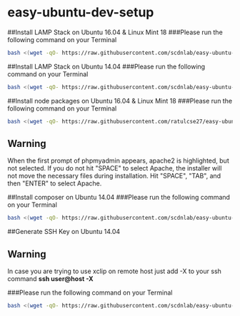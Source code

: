 # easy-ubuntu-dev-setup

##Install LAMP Stack on Ubuntu 16.04 & Linux Mint 18
###Please run the following command on your Terminal
```bash
bash <(wget -qO- https://raw.githubusercontent.com/scdnlab/easy-ubuntu-dev-setup/master/lamp_setup.sh)
```
##Install LAMP Stack on Ubuntu 14.04
###Please run the following command on your Terminal
```bash
bash <(wget -qO- https://raw.githubusercontent.com/scdnlab/easy-ubuntu-dev-setup/14.04/lamp_setup.sh)
```

##Install node packages on Ubuntu 16.04 & Linux Mint 18
###Please run the following command on your Terminal
```bash
bash <(wget -qO- https://raw.githubusercontent.com/ratulcse27/easy-ubuntu-dev-setup/master/node.sh)
```


## Warning

When the first prompt of phpmyadmin appears, apache2 is highlighted, but not selected. If you do not hit "SPACE" to select Apache, the installer will not move the necessary files during installation. Hit "SPACE", "TAB", and then "ENTER" to select Apache.

##Install composer on Ubuntu 14.04
###Please run the following command on your Terminal
```bash
bash <(wget -qO- https://raw.githubusercontent.com/scdnlab/easy-ubuntu-dev-setup/master/composer.sh)
```

##Generate SSH Key on Ubuntu 14.04
## Warning

In case you are trying to use xclip on remote host just add -X to your ssh command
<b>ssh user@host -X</b>

###Please run the following command on your Terminal
```bash
bash <(wget -qO- https://raw.githubusercontent.com/scdnlab/easy-ubuntu-dev-setup/master/generate_ssh.sh)
```
